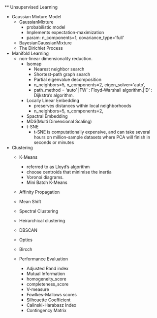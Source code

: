 ** Unsupervised Learning
* Gaussian Mixture Model
  * GaussianMixture 
    * probabilistic model
    * Implements expectation-maximization 
    * param: n_components=1, covariance_type='full' 
  * BayesianGaussianMixture
  * The Dirichlet Process
* Manifold Learning
  * non-linear dimensionality reduction.
    * Isomap
      * Nearest neighbor search
      * Shortest-path graph search
      * Partial eigenvalue decomposition
      * n_neighbors=5, n_components=2, eigen_solver='auto',
      * path_method = ‘auto’ |FW’ : Floyd-Warshall algorithm.|‘D’ : Dijkstra’s algorithm.
    * Locally Linear Embedding
      * preserves distances within local neighborhoods
      * n_neighbors=5, n_components=2,
    * Spactral Embedding
    * MDS(Multi Dimensional Scaling)
    * t-SNE
      * t-SNE is computationally expensive, and can take several hours on million-sample datasets where 
        PCA will finish in seconds or minutes
* Clustering 
  * K-Means
    * referred to as Lloyd’s algorithm
    * choose centroids that minimise the inertia
    * Voronoi diagrams.
    * Mini Batch K-Means
    
  * Affinity Propagation
  * Mean Shift
  * Spectral Clustering
  * Heirarchical clustering
  * DBSCAN
  * Optics
  * Bircch
  * Performance Evaluation 
    * Adjusted Rand index
    * Mutual Information
    * homogeneity_score
    * completeness_score
    * V-measure
    * Fowlkes-Mallows scores
    * Silhouette Coefficient
    * Calinski-Harabasz Index
    * Contingency Matrix
    
    
  
